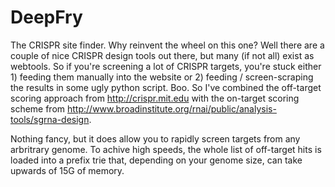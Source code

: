 DeepFry
=======

The CRISPR site finder.  Why reinvent the wheel on this one?  Well there are a couple of nice CRISPR design tools out there, but 
many (if not all) exist as webtools.  So if you're screening a lot of CRISPR targets, you're stuck either 1) feeding them manually
into the website or 2) feeding / screen-scraping the results in some ugly python script.  Boo.  So I've combined the off-target scoring approach 
from http://crispr.mit.edu with the on-target scoring scheme from http://www.broadinstitute.org/rnai/public/analysis-tools/sgrna-design.

Nothing fancy, but it does allow you to rapidly screen targets from any arbritrary genome.  To achive high speeds, the whole
list of off-target hits is loaded into a prefix trie that, depending on your genome size, can take upwards of 15G of memory.



